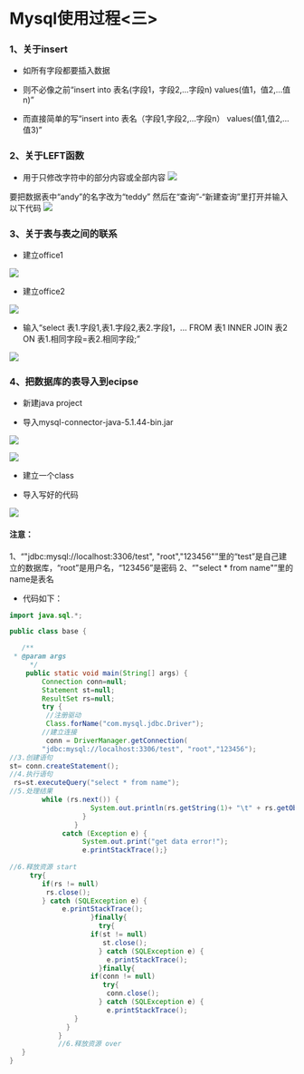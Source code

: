 # Mysql使用过程<三>
### 1、关于insert

* 如所有字段都要插入数据

* 则不必像之前“insert into 表名(字段1，字段2,...字段n) values(值1，值2,...值n)” 

* 而直接简单的写“insert into 表名（字段1,字段2,...字段n） values(值1,值2,...值3)”

### 2、关于LEFT函数

* 用于只修改字符中的部分内容或全部内容
![](4.jpg)

要把数据表中“andy”的名字改为“teddy”
然后在“查询”-“新建查询”里打开并输入以下代码
![](5.jpg)

### 3、关于表与表之间的联系

* 建立office1

![](9.jpg)

* 建立office2

![](10.jpg)

* 输入“select 表1.字段1,表1.字段2,表2.字段1，... FROM 表1 INNER JOIN 表2 ON 表1.相同字段=表2.相同字段;”

![](11.jpg)

### 4、把数据库的表导入到ecipse

* 新建java project

* 导入mysql-connector-java-5.1.44-bin.jar

![](12.jpg)

![](13.jpg)

* 建立一个class

* 导入写好的代码

![](14.jpg)

#### 注意：

1、“"jdbc:mysql://localhost:3306/test", "root","123456"”里的“test”是自己建立的数据库，“root”是用户名，“123456”是密码
2、“"select * from name"”里的name是表名

* 代码如下：
```java
import java.sql.*;

public class base {

   /**
 * @param args
     */
    public static void main(String[] args) {
        Connection conn=null;
        Statement st=null;
        ResultSet rs=null; 
        try {
         //注册驱动
         Class.forName("com.mysql.jdbc.Driver");
        //建立连接
         conn = DriverManager.getConnection(
        "jdbc:mysql://localhost:3306/test", "root","123456");
//3.创建语句
st= conn.createStatement();
//4.执行语句
 rs=st.executeQuery("select * from name");
//5.处理结果 
        while (rs.next()) {
                    System.out.println(rs.getString(1)+ "\t" + rs.getObject(2));
                  }
                }
             catch (Exception e) {
                  System.out.print("get data error!");
                  e.printStackTrace();}
                
//6.释放资源 start
     try{
        if(rs != null)
         rs.close();
        } catch (SQLException e) {
             e.printStackTrace();
                    }finally{
                      try{
                    if(st != null)
                       st.close();
                      } catch (SQLException e) {
                        e.printStackTrace();
                      }finally{
                    if(conn != null)
                       try{
                        conn.close();
                      } catch (SQLException e) {
                        e.printStackTrace();
                }
              }
            }
            //6.释放资源 over     
   }    
}
```






